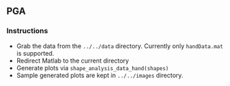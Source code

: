 ## PGA 

### Instructions

* Grab the data from the `../../data` directory. Currently only `handData.mat`
  is supported.
* Redirect Matlab to the current directory
* Generate plots via `shape_analysis_data_hand(shapes)` 
* Sample generated plots are kept in `../../images` directory.